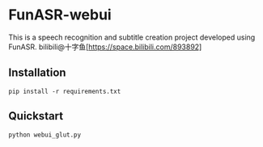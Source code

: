 # FunASR-webui
This is a speech recognition and subtitle creation project developed using FunASR.
bilibili@十字鱼[https://space.bilibili.com/893892]
## Installation
```
pip install -r requirements.txt
```
## Quickstart
```
python webui_glut.py
```
